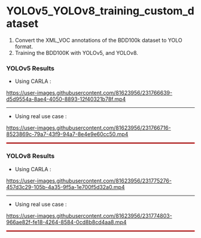 # YOLOv5_YOLOv8_training_custom_dataset
1. Convert the XML_VOC annotations of the BDD100k dataset to YOLO format.
2. Training the BDD100K with YOLOv5, and YOLOv8.


### YOLOv5 Results

* Using CARLA :

https://user-images.githubusercontent.com/81623956/231766639-d5d9554a-8ae4-4050-8893-12f40321b78f.mp4

<hr style="border: 0.5px  bla;">

* Using real use case :

https://user-images.githubusercontent.com/81623956/231766716-8523869c-79a7-43f9-94a7-8e4e9e60cc50.mp4

<hr style="border: 1px solid red;">

### YOLOv8 Results

* Using CARLA :

https://user-images.githubusercontent.com/81623956/231775276-457d3c29-105b-4a35-9f5a-1e700f5d32a0.mp4

<hr style="border: 0.5px  bla;">

* Using real use case :

https://user-images.githubusercontent.com/81623956/231774803-966ae82f-fe18-4264-8584-0cd8b8cd4aa8.mp4

<hr style="border: 1px solid red;">
